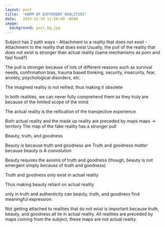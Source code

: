 ```yaml
---
layout: post
title:  "HARM OF DIFFERENT REALITIES"
date:   2024-12-29 11:50:49 -0600
image:
  background: post_bg.jpg
---
```


Subject has 2 path ways 
	- Attachment to a reality that does not exist
	- Attachment to the reality that does  exist
Usually, the pull of the reality that does not exist is stronger than actual reality (same mechanisms as porn and fast food?)

The pull is stronger because of lots of different reasons such as survival needs, confirmation bias, trauma based thinking, security, insecurity, fear, anxiety, psychological disorders, etc.

The imagined reality is not reified, thus making it obsolete

In both realities, we can never fully comprehend them as they truly are because of the limited scope of the mind

The actual reality is the reification of the transjective experience 

Both actual reality and the made up reality are preceded by maps
	maps -> territory
	The map of the fake reality has a stronger pull

Beauty, truth, and goodness

Beauty *is* because truth and goodness are
Truth and goodness *matter* because beauty is
A *coevolution*

Beauty requires the axioms of truth and goodness (though, beauty is not emergent simply *because* of truth and goodness)

Truth and goodness only exist in actual reality

Thus making beauty reliant on actual reality 

only in truth and authenticity can beauty, truth, and goodness find meaningful expression.

Not getting attached to realities that do not exist is important because truth, beauty, and goodness all lie in actual reality. All realities are preceded by maps coming from the subject, these maps are not actual reality. 

